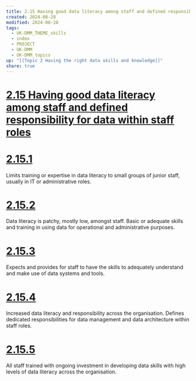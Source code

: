 ```yaml
---
title: 2.15 Having good data literacy among staff and defined responsibility for data within staff roles
created: 2024-08-28
modified: 2024-08-28
tags:
  - UK-DMM_THEME_skills
  - index
  - PROJECT
  - UK-DMM
  - UK-DMM_topics
up: "[[Topic 2 Having the right data skills and knowledge]]"
share: true
---
```

# [2.15 Having good data literacy among staff and defined responsibility for data within staff roles](2.15%20Having%20good%20data%20literacy%20among%20staff%20and%20defined%20responsibility%20for%20data%20within%20staff%20roles.md)
# [2.15.1](2.15.1.md)

Limits training or expertise in data literacy to small groups of junior staff, usually in IT or administrative roles.

# [2.15.2](2.15.2.md)

Data literacy is patchy, mostly low, amongst staff. Basic or adequate skills and training in using data for operational and administrative purposes.

# [2.15.3](2.15.3.md)

Expects and provides for staff to have the skills to adequately understand and make use of data systems and tools.

# [2.15.4](2.15.4.md)

Increased data literacy and responsibility across the organisation. Defines dedicated responsibilities for data management and data architecture within staff roles.

# [2.15.5](2.15.5.md)

All staff trained with ongoing investment in developing data skills with high levels of data literacy across the organisation.
